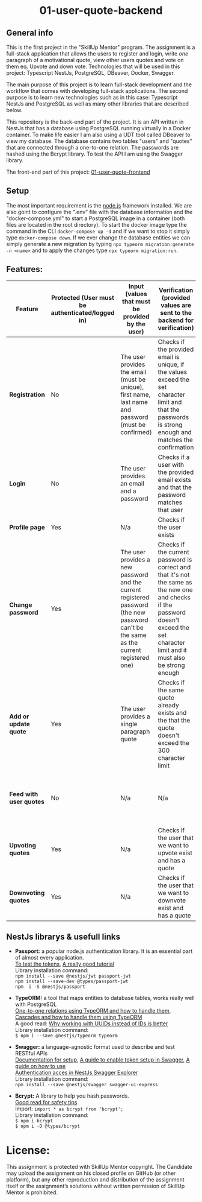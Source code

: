 <h1 align="center"> 01-user-quote-backend </h1>

<!-- ---------------------------------------------------------------------------------------------------------------------------------------------------- -->
## General info
This is the first project in the "SkillUp Mentor" program. The assignment is a full-stack application that allows the users to register and login, write *one* paragraph of a motivational quote, view other users quotes and vote on them eq. Upvote and down vote. Technologies that will be used in this project: Typescript NestJs, PostgreSQL, DBeaver, Docker, Swagger.

The main purpose of this project is to learn full-stack development and the workflow that comes with developing full-stack applications. The second purpose is to learn new technologies such as in this case: Typescript NestJs and PostgreSQL as well as many other libraries that are described below.

This repository is the back-end part of the project. It is an API written in NestJs that has a database using PostgreSQL running virtually in a Docker container. To make life easier I am also using a UDT tool called DBeaver to view my database. The database contains two tables "users" and "quotes" that are connected through a one-to-one relation. The passwords are hashed using the Bcrypt library. To test the API I am using the Swagger library.

The front-end part of this project: [01-user-quote-frontend](https://github.com/dingar321/01-user-quote-frontend) 
<!-- ---------------------------------------------------------------------------------------------------------------------------------------------------- -->
## Setup
The most important requirement is the [node.js](https://nodejs.org/en/) framework installed. We are also goint to configure the ".env" file with the database information and the "docker-compose.yml" to start a PostgreSQL image in a container (both files are located in the root directory). To start the docker image type the command in the CLI  `docker-compose up -d` and if we want to stop it simply type `docker-compose down`. If we ever change the database entities we can simply generate a new migration by typing `npx typeorm migration:generate -n <name>` and to apply the changes type `npx typeorm migration:run`.
<!-- ---------------------------------------------------------------------------------------------------------------------------------------------------- -->
## Features:
| Feature                   | Protected (User must be authenticated/logged in) | Input (values that must be provided by the user)                                                                                        | Verification (provided values are sent to the backend for verification)                                                                                                                 | Return (only executes if the verification process was successful)         |
|---------------------------|--------------------------------------------------|-----------------------------------------------------------------------------------------------------------------------------------------|-----------------------------------------------------------------------------------------------------------------------------------------------------------------------------------------|---------------------------------------------------------------------------|
| **Registration**          | No                                               | The user provides the email (must be unique), first name, last name and password (must be confirmed)                                    | Checks if the provided email is unique, if the values exceed the set character limit and that the passwords is strong enough and matches the confirmation                               | The user is created                                                       |
| **Login**                 | No                                               | The user provides an email and a password                                                                                               | Checks if a user with the provided email exists and that the password matches that user                                                                                                 | The user is authenticated                                                 |
| **Profile page**          | Yes                                              | N/a                                                                                                                                     | Checks if the user exists                                                                                                                                                               | Opens the users profile page                                              |
| **Change password**       | Yes                                              | The user provides a new password and the current registered password (the new password can't be the same as the current registered one) | Checks if the current password is correct and that it's not the same as the new one and checks if the password doesn't exceed the set character limit and it must also be strong enough | The users password is changed to the new one                              |
| **Add or update quote**   | Yes                                              | The user provides a single paragraph quote                                                                                              | Checks if the same quote already exists and the that the quote doesn't exceed the 300 character limit                                                                                   | The users quote is posted or updated if a quote has already been posted   |
| **Feed with user quotes** | No                                               | N/a                                                                                                                                     | N/a                                                                                                                                                                                     | Opens a scrollable feed with all the other users that have posted a quote |
| **Upvoting quotes**       | Yes                                              | N/a                                                                                                                                     | Checks if the user that we want to upvote exist and has a quote                                                                                                                         | Selected quote will be upvoted                                            |
| **Downvoting quotes**     | Yes                                              | N/a                                                                                                                                     | Checks if the user that we want to downvote exist and has a quote                                                                                                                       | Selected quote will be downvoted                                          |
<!-- ---------------------------------------------------------------------------------------------------------------------------------------------------- -->
## NestJs librarys & usefull links
- <b>Passport:</b> a popular node.js authentication library. It is an essential part of almost every application. </br>
[To test the tokens](https://jwt.io/), [A really good tutorial](https://www.youtube.com/watch?v=e5qk1Xruwso) </br>
Library installation command: </br>
`npm install --save @nestjs/jwt passport-jwt` </br>
`npm install --save-dev @types/passport-jwt` </br>
`npm  i -S @nestjs/passport` </br>

- <b>TypeORM:</b> a tool that maps entities to database tables, works really well with PostgreSQL </br>
[One-to-one relations using TypeORM and how to handle them](https://github.com/typeorm/typeorm/blob/master/docs/one-to-one-relations.md), [Cascades and how to handle them using TypeORM](https://github.com/typeorm/typeorm/blob/master/docs/relations.md#cascades) <br>
A good read: [Why working with UUIDs instead of IDs is better](https://itnext.io/why-working-with-uuids-instead-of-ids-is-better-b60d22caf601) <br>
Library installation command: </br>
`$ npm i --save @nestjs/typeorm typeorm`<br>

- <b>Swagger:</b> a language-agnostic format used to describe and test RESTful APIs </br>
[Documentation for setup](https://docs.nestjs.com/openapi/introduction), [A guide to enable token setup in Swagger](https://www.youtube.com/watch?v=r0TP4DdXeIk), [A guide on how to use](https://docs.nestjs.com/openapi/types-and-parameters#types-and-parameters) <br>
[Authentication acces in NestJs Swagger Explorer](https://stackoverflow.com/questions/54802832/is-it-possible-to-add-authentication-to-access-to-nestjs-swagger-explorer) </br>
Library installation command: </br>
`npm install --save @nestjs/swagger swagger-ui-express` </br>

- <b>Bcrypt:</b> A library to help you hash passwords. </br>
[Good read for safety tips](https://codahale.com/how-to-safely-store-a-password/) </br>
Import: `import * as bcrypt from 'bcrypt';`</br> 
Library installation command:  </br> 
`$ npm i bcrypt` </br>
`$ npm i -D @types/bcrypt` </br>
<!-- ---------------------------------------------------------------------------------------------------------------------------------------------------- -->
# License:
This assignment is protected with SkillUp Mentor copyright. The Candidate may upload the assignment on his closed profile on GitHub (or other platform), but any other reproduction and distribution of the assignment itself or the assignment’s solutions without written permission of SkillUp Mentor is prohibited.